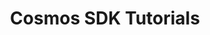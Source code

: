 ---
layout: home
title: Cosmos SDK Tutorials
description: Tutorials for the Cosmos SDK
sections:
  - title: Create a Blog module
    desc: Learn how to create a blog module using the Cosmos SDK blockchain app. Scaffold a new blockchain. Create a blog module and build your own transaction types.
    url: /blog/tutorial/01-index.html
    tags: 
      - starport
      - stargate
  - title: Create a Voting module
    desc: Learn to create a voter module using the Cosmos SDK blockchain app. Create Polls and have accounts Vote on your blockchain.
    url: /voter/index.html
    tags: 
      - starport
      - stargate
  - title: Scavenge Hunt
    desc: Build a blockchain app that allows you to post challenges that can be solved by anyone on the blockchain. Learn about using module accounts and implementing CLI commands with the Scavenge Hunt.
    url: /scavenge/tutorial/01-background.html
    tags: 
      - starport
      - stargate
  - title: Create a IBC Hello World module
    desc: Build a Hello World blockchain app as an IBC module. Learn how to use the relayer to connect two blockchains with each other and use IBC packets to transfer data from one blockchain to another.
    url: /hello-world/tutorial/
    tags: 
      - starport
      - stargate
  - title: Create an IBC Interchain Exchange module
    desc: Build an Exchange blockchain app as an IBC module. You will build a module that can create orderbooks and buy and sell orders across blockchains. Learn how to use IBC, IBC packets, and the relayer.
    url: /interchain-exchange/tutorial/00-intro.html
    tags: 
      - starport
      - stargate
  - title: Connect to the cosmoshub-testnet
    desc: Learn how to connect to the cosmoshub-testnet and use the official cosmos sdk modules, from governance, bank, auth, ibc to the newest liquidity module.
    url: /connecting-to-testnet/index.html
    tags: 
      - starport
      - stargate
  - title: Understand IBC denoms
    desc: In this tutorial, you learn what IBC denoms are, how to use the relayer, connect blockchains, and find the path to an unknown blockchain.
    url: /understanding-ibc-denoms/index.html
    tags: 
      - gaia
      - stargate
  - title: Understand the liquidity module
    desc: The liquidity module powers the Gravity DEX. Learn how to create your own token with Starport, send it with IBC to the cosmoshub-testnet and create a new pool using the liquidity module. Swap your token with your created pool.
    url: /liquidity-module/index.html
    tags: 
      - starport
      - stargate
  - title: Deploy your blockchain on Digital Ocean
    desc: Create a new blockchain with Starport. Deploy this blockchain on a cloud provider like Digital Ocean. Connect your local chain to the deployed chain.
    url: /publish-app-do/index.html
    tags: 
      - starport
      - stargate
  - title: Migrate a blockchain - Proof of File Existence example
    desc: Efficiently migrate your Cosmos SDK applications or modules from v0.39 to v0.40+ using Starport.
    url: /launchpad-to-stargate/tutorial/01-introduction.html
    tags:
      - starport
      - stargate
stack:
  - title: "Code with Us: Dive into Starport, IBC and Gravity DEX Protocol"
    duration: "1:00:27"
    imgSrc: https://i.ytimg.com/vi/GxaqpzMk0jk/hq720.jpg
    url: https://youtu.be/GxaqpzMk0jk
  - title: "Starport v0.16: Sending tokens to Cosmos Hub with IBC"
    duration: "6:28"
    imgSrc: https://i.ytimg.com/vi/-AuExRijtrA/hq720.jpg
    url: https://youtu.be/-AuExRijtrA
  - title: "Starport Intro"
    duration: "4:12"
    imgSrc: https://i.imgur.com/JmyOl8n.jpeg
    url: https://youtu.be/5RqAIE0b8Kw
  - title: "CosmWasm & IBC - The New Horizon"
    duration: "44:32"
    imgSrc: https://i.ytimg.com/vi/42eePmGk6D8/hq720.jpg
    url: https://youtu.be/42eePmGk6D8
  - title: "Blockchain Performance Measured Correctly"
    duration: "1:16:56"
    imgSrc: https://i.ytimg.com/vi/QdKTkJHj4jY/hq720.jpg
    url: https://www.youtube.com/watch?v=QdKTkJHj4jY
  - title: "Starport v0.15: IBC Hello, world!"
    duration: "10:21"
    imgSrc: https://i.ytimg.com/vi/NmytpuD33lY/hq720.jpg
    url: https://www.youtube.com/watch?v=NmytpuD33lY
  - title: Cosmos Code With Us - Building your first Cosmos app
    duration: "1:39:07"
    imgSrc: https://i.ytimg.com/vi/h6Ur_40LB9k/hq720.jpg
    url: https://www.youtube.com/watch?v=h6Ur_40LB9k
  - title: Getting started with Starport, the easiest way to build a Cosmos SDK blockchain
    duration: "3:31"
    imgSrc: https://i.ytimg.com/vi/rmbPjCGDXek/hq720.jpg
    url: https://www.youtube.com/watch?v=rmbPjCGDXek
  - title: Building a PoFE blockchain with Starport
    duration: "56:28"
    imgSrc: https://i.ytimg.com/vi/PGLAW-HrzWg/hq720.jpg
    url: https://www.youtube.com/watch?v=PGLAW-HrzWg
  - title: Code with us - Scavenger Hunt Tutorial with Billy Rennekamp
    duration: "2:11:15"
    imgSrc: https://i.ytimg.com/vi/GfZjnMchKX0/hq720.jpg
    url: https://www.youtube.com/watch?v=GfZjnMchKX0
  - title: Cosmos Code With Us - Front end name service application
    duration: "1:59:34"
    imgSrc: https://i.ytimg.com/vi/ooc9ODGxqcA/hq720.jpg
    url: https://www.youtube.com/watch?v=ooc9ODGxqcA
footer:
  newsletter: false
aside: false
---